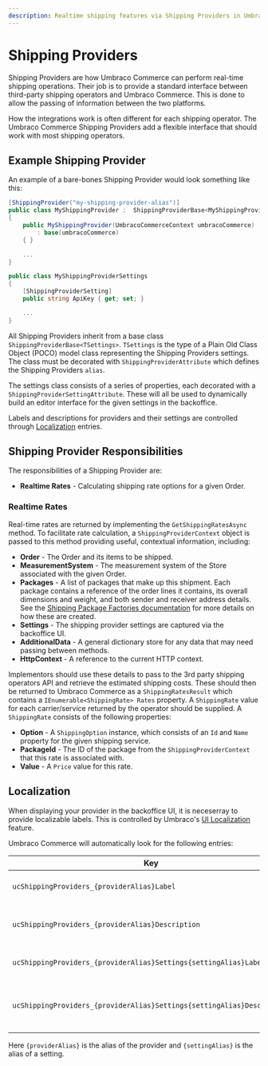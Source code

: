 ```yaml
---
description: Realtime shipping features via Shipping Providers in Umbraco Commerce.
---
```


# Shipping Providers

Shipping Providers are how Umbraco Commerce can perform real-time shipping operations. Their job is to provide a standard interface between third-party shipping operators and Umbraco Commerce. This is done to allow the passing of information between the two platforms.

How the integrations work is often different for each shipping operator. The Umbraco Commerce Shipping Providers add a flexible interface that should work with most shipping operators.

## Example Shipping Provider

An example of a bare-bones Shipping Provider would look something like this:

```csharp
[ShippingProvider("my-shipping-provider-alias")]
public class MyShippingProvider :  ShippingProviderBase<MyShippingProviderSettings>
{
    public MyShippingProvider(UmbracoCommerceContext umbracoCommerce)
        : base(umbracoCommerce)
    { }

    ...
}

public class MyShippingProviderSettings
{
    [ShippingProviderSetting]
    public string ApiKey { get; set; }

    ...
}

```

All Shipping Providers inherit from a base class `ShippingProviderBase<TSettings>`. `TSettings` is the type of a Plain Old Class Object (POCO) model class representing the Shipping Providers settings. The class must be decorated with `ShippingProviderAttribute` which defines the Shipping Providers `alias`.

The settings class consists of a series of properties, each decorated with a `ShippingProviderSettingAttribute`. These will all be used to dynamically build an editor interface for the given settings in the backoffice.

Labels and descriptions for providers and their settings are controlled through [Localization](#localization) entries.

## Shipping Provider Responsibilities

The responsibilities of a Shipping Provider are:


* **Realtime Rates** - Calculating shipping rate options for a given Order.

### Realtime Rates

Real-time rates are returned by implementing the `GetShippingRatesAsync` method. To facilitate rate calculation, a `ShippingProviderContext` object is passed to this method providing useful, contextual information, including:

* **Order** - The Order and its items to be shipped.
* **MeasurementSystem** - The measurement system of the Store associated with the given Order.
* **Packages** - A list of packages that make up this shipment. Each package contains a reference of the order lines it contains, its overall dimensions and weight, and both sender and receiver address details. See the [Shipping Package Factories documentation](./shipping-package-factories.md) for more details on how these are created.
* **Settings** - The shipping provider settings are captured via the backoffice UI.
* **AdditionalData** - A general dictionary store for any data that may need passing between methods.
* **HttpContext** - A reference to the current HTTP context.

Implementors should use these details to pass to the 3rd party shipping operators API and retrieve the estimated shipping costs. These should then be returned to Umbraco Commerce as a `ShippingRatesResult` which contains a `IEnumerable<ShippingRate> Rates` property. A `ShippingRate` value for each carrier/service returned by the operator should be supplied. A `ShippingRate` consists of the following properties:

* **Option** - A `ShippingOption` instance, which consists of an `Id` and `Name` property for the given shipping service.
* **PackageId** - The ID of the package from the `ShippingProviderContext` that this rate is associated with.
* **Value** - A `Price` value for this rate.

## Localization

When displaying your provider in the backoffice UI, it is neceserray to provide localizable labels. This is controlled by Umbraco's [UI Localization](https://docs.umbraco.com/umbraco-cms/extending/language-files/ui-localization) feature.

Umbraco Commerce will automatically look for the following entries:

| Key |  Description |
| --- | --- | 
| `ucShippingProviders_{providerAlias}Label` | A main label for the provider |
| `ucShippingProviders_{providerAlias}Description` | A description for the provider |
| `ucShippingProviders_{providerAlias}Settings{settingAlias}Label` | A label for a provider setting |
| `ucShippingProviders_{providerAlias}Settings{settingAlias}Description` | A description for a provider setting |

Here `{providerAlias}` is the alias of the provider and `{settingAlias}` is the alias of a setting.